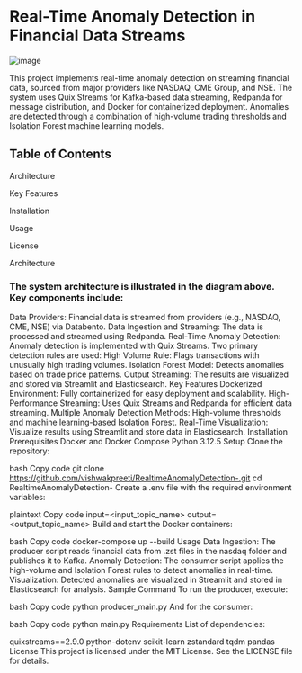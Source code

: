 # Real-Time Anomaly Detection in Financial Data Streams

![image](https://github.com/user-attachments/assets/11dd9dc4-a684-4919-98d1-9faeb3a1af17)

This project implements real-time anomaly detection on streaming financial data, sourced from major providers like NASDAQ, CME Group, and NSE. The system uses Quix Streams for Kafka-based data streaming, Redpanda for message distribution, and Docker for containerized deployment. Anomalies are detected through a combination of high-volume trading thresholds and Isolation Forest machine learning models.

## Table of Contents

Architecture

Key Features

Installation

Usage

License

Architecture

### The system architecture is illustrated in the diagram above. Key components include:

Data Providers: Financial data is streamed from providers (e.g., NASDAQ, CME, NSE) via Databento.
Data Ingestion and Streaming: The data is processed and streamed using Redpanda.
Real-Time Anomaly Detection: Anomaly detection is implemented with Quix Streams. Two primary detection rules are used:
High Volume Rule: Flags transactions with unusually high trading volumes.
Isolation Forest Model: Detects anomalies based on trade price patterns.
Output Streaming: The results are visualized and stored via Streamlit and Elasticsearch.
Key Features
Dockerized Environment: Fully containerized for easy deployment and scalability.
High-Performance Streaming: Uses Quix Streams and Redpanda for efficient data streaming.
Multiple Anomaly Detection Methods: High-volume thresholds and machine learning-based Isolation Forest.
Real-Time Visualization: Visualize results using Streamlit and store data in Elasticsearch.
Installation
Prerequisites
Docker and Docker Compose
Python 3.12.5
Setup
Clone the repository:

bash
Copy code
git clone https://github.com/vishwakpreeti/RealtimeAnomalyDetection-.git
cd RealtimeAnomalyDetection-
Create a .env file with the required environment variables:

plaintext
Copy code
input=<input_topic_name>
output=<output_topic_name>
Build and start the Docker containers:

bash
Copy code
docker-compose up --build
Usage
Data Ingestion: The producer script reads financial data from .zst files in the nasdaq folder and publishes it to Kafka.
Anomaly Detection: The consumer script applies the high-volume and Isolation Forest rules to detect anomalies in real-time.
Visualization: Detected anomalies are visualized in Streamlit and stored in Elasticsearch for analysis.
Sample Command
To run the producer, execute:

bash
Copy code
python producer_main.py
And for the consumer:

bash
Copy code
python main.py
Requirements
List of dependencies:

quixstreams==2.9.0
python-dotenv
scikit-learn
zstandard
tqdm
pandas
License
This project is licensed under the MIT License. See the LICENSE file for details.
